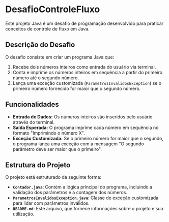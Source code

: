 # DesafioControleFluxo

Este projeto Java é um desafio de programação desenvolvido para praticar conceitos de controle de fluxo em Java.

## Descrição do Desafio

O desafio consiste em criar um programa Java que:

1. Recebe dois números inteiros como entrada do usuário via terminal.
2. Conta e imprime os números inteiros em sequência a partir do primeiro número até o segundo número.
3. Lança uma exceção customizada (`ParametrosInvalidosException`) se o primeiro número fornecido for maior que o segundo número.

## Funcionalidades

- **Entrada de Dados:** Os números inteiros são inseridos pelo usuário através do terminal.
- **Saída Esperada:** O programa imprime cada número em sequência no formato "Imprimindo o número X".
- **Exceção Customizada:** Se o primeiro número for maior que o segundo, o programa lança uma exceção com a mensagem "O segundo parâmetro deve ser maior que o primeiro".

## Estrutura do Projeto

O projeto está estruturado da seguinte forma:

- **`Contador.java`**: Contém a lógica principal do programa, incluindo a validação dos parâmetros e a contagem dos números.
- **`ParametrosInvalidosException.java`**: Classe de exceção customizada para lidar com parâmetros inválidos.
- **`README.md`**: Este arquivo, que fornece informações sobre o projeto e sua utilização.